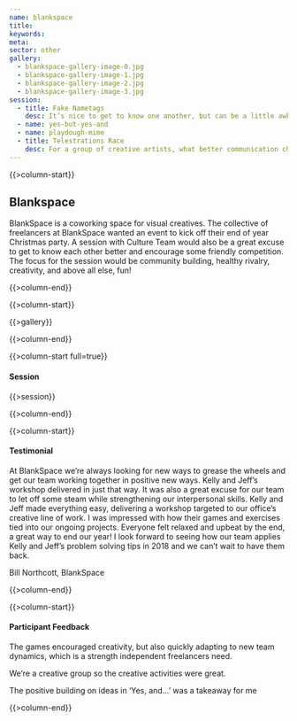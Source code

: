 ```yaml
---
name: blankspace
title:
keywords:
meta:
sector: other
gallery:
  - blankspace-gallery-image-0.jpg
  - blankspace-gallery-image-1.jpg
  - blankspace-gallery-image-2.jpg
  - blankspace-gallery-image-3.jpg
session:
  - title: Fake Nametags
    desc: It’s nice to get to know one another, but can be a little awkward when you feel like you should already know someone’s name. In this game, we give participants the opportunity to introduce themselves - or - the fictional character they’ve decided to be today. It’s a lighthearted way to give everyone in the room a name and a voice.
  - name: yes-but-yes-and
  - name: playdough-mime
  - title: Telestrations Race
    desc: For a group of creative artists, what better communication challenge than speed drawing?
---
```

{{>column-start}}

## Blankspace

BlankSpace is a coworking space for visual creatives. The collective of freelancers at BlankSpace wanted an event to kick off their end of year Christmas party. A session with Culture Team would also be a great excuse to get to know each other better and encourage some friendly competition. The focus for the session would be community building, healthy rivalry, creativity, and above all else, fun!

{{>column-end}}

{{>column-start}}

{{>gallery}}

{{>column-end}}

{{>column-start full=true}}

#### Session

{{>session}}

{{>column-end}}

{{>column-start}}

#### Testimonial

At BlankSpace we’re always looking for new ways to grease the wheels and get our team working together in positive new ways. Kelly and Jeff’s workshop delivered in just that way. It was also a great excuse for our team to let off some steam while strengthening our interpersonal skills. Kelly and Jeff made everything easy, delivering a workshop targeted to our office’s creative line of work. I was impressed with how their games and exercises tied into our ongoing projects. Everyone felt relaxed and upbeat by the end, a great way to end our year! I look forward to seeing how our team applies Kelly and Jeff’s problem solving tips in 2018 and we can’t wait to have them back.

Bill Northcott, BlankSpace

{{>column-end}}

{{>column-start}}

#### Participant Feedback

The games encouraged creativity, but also quickly adapting to new team dynamics, which is a strength independent freelancers need.

We’re a creative group so the creative activities were great.

The positive building on ideas in ‘Yes, and...’ was a takeaway for me

{{>column-end}}